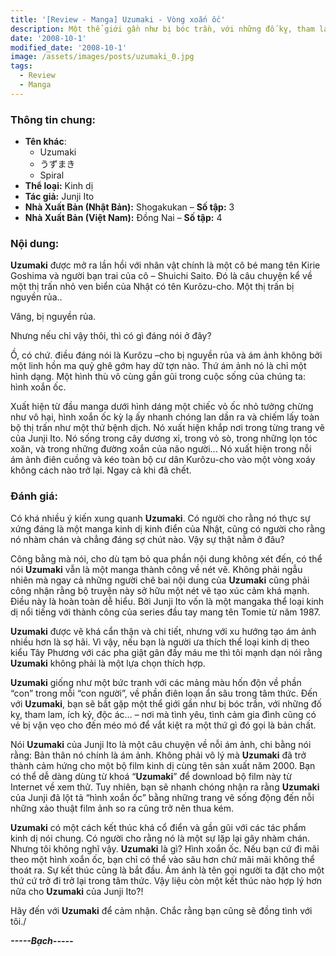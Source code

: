 ```yaml
---
title: '[Review - Manga] Uzumaki - Vòng xoắn ốc'
description: Một thể giới gần như bị bóc trần, với những đố kỵ, tham lam, ích kỷ, độc ác… – nơi mà tình yêu, tình cảm gia đình cũng có vẻ bị vặn vẹo cho đến méo mó để vắt kiệt ra một thứ gì đó gọi là bản chất.
date: '2008-10-1'
modified_date: '2008-10-1'
image: /assets/images/posts/uzumaki_0.jpg
tags:
  - Review
  - Manga
---
```


### Thông tin chung:
- **Tên khác**:
  - Uzumaki
  - うずまき
  - Spiral
- **Thể loại:** Kinh dị
- **Tác giả:** Junji Ito
- **Nhà Xuất Bản (Nhật Bản):** Shogakukan – **Số tập:** 3
- **Nhà Xuất Bản (Việt Nam):** Đồng Nai – **Số tập:** 4


 
### Nội dung: 

**Uzumaki** được mở ra lần hồi với nhân vật chính là một cô bé mang tên Kirie Goshima và người bạn trai của cô – Shuichi Saito. Đó là câu chuyện kể về một thị trấn nhỏ ven biển của Nhật có tên Kurôzu-cho. Một thị trấn bị nguyền rủa..

Vâng, bị nguyền rủa. 

Nhưng nếu chỉ vậy thôi, thì có gì đáng nói ở đây?


Ồ, có chứ. điều đáng nói là Kurôzu –cho bị nguyền rủa và ám ảnh không bởi một linh hồn ma quỷ ghê gớm hay dữ tợn nào. Thứ ám ảnh nó là chỉ một hình dạng. Một hình thù vô cùng gần gũi trong cuộc sống của chúng ta: hình xoắn ốc.

Xuất hiện từ đầu manga dưới hình dáng một chiếc vỏ ốc nhỏ tưởng chừng như vô hại, hình xoắn ốc kỳ lạ ấy nhanh chóng lan dần ra và chiếm lấy toàn bộ thị trấn như một thứ bệnh dịch. Nó xuất hiện khắp nơi trong từng trang vẽ của Junji Ito. Nó sống trong cây dương xỉ, trong vỏ sò, trong những lọn tóc xoăn, và trong những đường xoắn của não người... Nó xuất hiện trong nỗi ám ảnh điên cuồng và kéo toàn bộ cư dân Kurôzu-cho vào một vòng xoáy không cách nào trở lại. Ngay cả khi đã chết.


### Đánh giá:

Có khá nhiều ý kiến xung quanh **Uzumaki**. Có người cho rằng nó thực sự xứng đáng là một manga kinh dị kinh điển của Nhật, cũng có người cho rằng nó nhàm chán và chẳng đáng sợ chút nào. Vậy sự thật nằm ở đâu?


Công bằng mà nói, cho dù tạm bỏ qua phần nội dung không xét đến, có thể nói **Uzumaki** vẫn là một manga thành công về nét vẽ. Không phải ngẫu nhiên mà ngay cả những người chê bai nội dung của **Uzumaki** cũng phải công nhận rằng bộ truyện này sở hữu một nét vẽ tạo xúc cảm khá mạnh. Điều này là hoàn toàn dễ hiểu. Bởi Junji Ito vốn là một mangaka thể loại kinh dị nổi tiếng với thành công của series đầu tay mang tên Tomie từ năm 1987.

**Uzumaki** được vẽ khá cẩn thận và chi tiết, nhưng với xu hướng tạo ám ảnh nhiều hơn là sợ hãi. Vì vậy, nếu bạn là người ưa thích thể loại kinh dị theo kiểu Tây Phương với các pha giật gân đầy máu me thì tôi mạnh dạn nói rằng **Uzumaki** không phải là một lựa chọn thích hợp.

**Uzumaki** giống như một bức tranh với các mảng màu hốn độn về phần “con” trong mỗi “con người”, về phần điên loạn ẩn sâu trong tâm thức. Đến với **Uzumaki**, bạn sẽ bắt gặp một thể giới gần như bị bóc trần, với những đố kỵ, tham lam, ích kỷ, độc ác… – nơi mà tình yêu, tình cảm gia đình cũng có vẻ bị vặn vẹo cho đến méo mó để vắt kiệt ra một thứ gì đó gọi là bản chất.


Nói **Uzumaki** của Junji Ito là một câu chuyện về nỗi ám ảnh, chi bằng nói rằng: Bản thân nó chính là ám ảnh. Không phải vô lý mà **Uzumaki** đã trở thành cảm hứng cho một bộ film kinh dị cùng tên sản xuất năm 2000. Bạn có thể dễ dàng dùng từ khoá “**Uzumaki**” để download bộ film này từ Internet về xem thử. Tuy nhiên, bạn sẽ nhanh chóng nhận ra rằng **Uzumaki** của Junji đã lột tả “hình xoắn ốc” bằng những trang vẽ sống động đến nỗi những xảo thuật film ảnh so ra cũng trở nên thua kém.


**Uzumaki** có một cách kết thúc khá cổ điển và gần gũi với các tác phẩm kinh dị nói chung. Có người cho rằng nó là một sự lặp lại gây nhàm chán. Nhưng tôi không nghĩ vậy. **Uzumaki** là gì? Hình xoắn ốc. Nếu bạn cứ đi mãi theo một hình xoắn ốc, bạn chỉ có thể vào sâu hơn chứ mãi mãi không thể thoát ra. Sự kết thúc cũng là bắt đầu. Ám ánh là tên gọi người ta đặt cho một thứ cứ trở đi trở lại trong tâm thức. Vậy liệu còn một kết thúc nào hợp lý hơn nữa cho **Uzumaki** của Junji Ito?!

Hãy đến với **Uzumaki** để cảm nhận. Chắc rằng bạn cũng sẽ đồng tình với tôi./





**_-----Bạch-----_**


